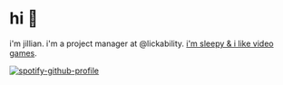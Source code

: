 # hi 🍵

i'm jillian. i'm a project manager at @lickability. [i'm sleepy & i like video games](https://sleepy.cool/@jillian).

[![spotify-github-profile](https://spotify-github-profile.vercel.app/api/view?uid=jilliangmeehan&cover_image=true&theme=natemoo-re&show_offline=false&background_color=121212&interchange=false&bar_color=9997bf&bar_color_cover=false)](https://spotify-github-profile.vercel.app/api/view?uid=jilliangmeehan&redirect=true)

<div id="literal-widget" handle="jilliangmeehan" status="IS_READING" layout="list"></div>
<script src="https://literal.club/js/widget.js"></script>
